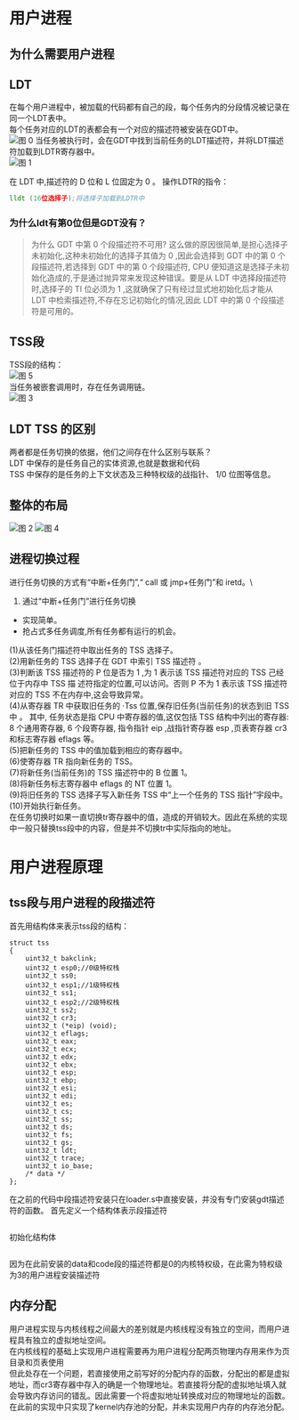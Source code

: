 # 用户进程
## 为什么需要用户进程
## LDT
在每个用户进程中，被加载的代码都有自己的段，每个任务内的分段情况被记录在同一个LDT表中。\
每个任务对应的LDT的表都会有一个对应的描述符被安装在GDT中。\
![图 0](../../images/e966cd05b3a07361dd3e6b838fafa05a0d2899a2e85b09ce5f8fc3f285856252.png)
当任务被执行时，会在GDT中找到当前任务的LDT描述符，并将LDT描述符加载到LDTR寄存器中。\
![图 1](../../images/36b18554c6333deceb015097c93f99997463af39472e400ba39a07d50255b331.png)  

在 LDT 中,描述符的 D 位和 L 位固定为 0 。
操作LDTR的指令：
```asm
lldt (16位选择子);将选择子加载到LDTR中
```
### 为什么ldt有第0位但是GDT没有？
>为什么 GDT 中第 0 个段描述符不可用?
这么做的原因很简单,是担心选择子未初始化,这种未初始化的选择子其值为 0 ,因此会选择到 GDT 中的第 0 个段描述符,若选择到 GDT 中的第 0 个段描述符, CPU 便知道这是选择子未初始化造成的,于是通过抛异常来发现这种错误。要是从 LDT 中选择段描述符时,选择子的 TI 位必须为 1 ,这就确保了只有经过显式地初始化后才能从 LDT 中检索描述符,不存在忘记初始化的情况,因此 LDT 中的第 0 个段描述符是可用的。
## TSS段
TSS段的结构：\
![图 5](../../images/09a2179873a6775443d490907ebda33ac55e796eaa1bf37927ee00f91af0e5c4.png)  
当任务被嵌套调用时，存在任务调用链。\
![图 3](../../images/07fff00cabe71b0f0d8fee46a96e20e587476a6e8e422e8b4cdd0f652ccf35a8.png)  

## LDT TSS 的区别
两者都是任务切换的依据，他们之间存在什么区别与联系？\
LDT 中保存的是任务自己的实体资源,也就是数据和代码\
TSS 中保存的是任务的上下文状态及三种特权级的战指针、 1/0 位图等信息。
## 整体的布局
![图 2](../../images/95795d8ff32e7e6b678543fd4140fc782001a18de4f6ba819def40a1481daa46.png) 
![图 4](../../images/f2b9ef93ad4da7c8570b0c0449d6bbb6925e68f6a01abe682bb44411127ea298.png)  
## 进程切换过程
进行任务切换的方式有“中断+任务门”,“ call 或 jmp+任务门”和 iretd。\
1. 通过“中断+任务门”进行任务切换
* 实现简单。
* 抢占式多任务调度,所有任务都有运行的机会。

(1)从该任务门描述符中取出任务的 TSS 选择子。\
(2)用新任务的 TSS 选择子在 GDT 中索引 TSS 描述符 。\
(3)判断该 TSS 描述符的 P 位是否为 1 ,为 1 表示该 TSS 描述符对应的 TSS 己经位于内存中 TSS 描
述符指定的位置,可以访问。否则 P 不为 1 表示该 TSS 描述符对应的 TSS 不在内存中,这会导致异常。\
(4)从寄存器 TR 中获取旧任务的 ·Tss 位置,保存旧任务(当前任务)的状态到旧 TSS 中 。 其中,
任务状态是指 CPU 中寄存器的值,这仅包括 TSS 结构中列出的寄存器: 8 个通用寄存器, 6 个段寄存器,
指令指针 eip ,战指针寄存器 esp ,页表寄存器 cr3 和标志寄存器 eflags 等。\
(5)把新任务的 TSS 中的值加载到相应的寄存器中。\
(6)使寄存器 TR 指向新任务的 TSS。\
(7)将新任务(当前任务)的 TSS 描述符中的 B 位置 1。\
(8)将新任务标志寄存器中 eflags 的 NT 位置 1。\
(9)将旧任务的 TSS 选择子写入新任务 TSS 中“上一个任务的 TSS 指针”宇段中。\
(10)开始执行新任务。\
在任务切换时如果一直切换tr寄存器中的值，造成的开销较大。因此在系统的实现中一般只替换tss段中的内容，但是并不切换tr中实际指向的地址。
# 用户进程原理
## tss段与用户进程的段描述符
首先用结构体来表示tss段的结构：
```
struct tss
{
    uint32_t bakclink;
    uint32_t esp0;//0级特权栈
    uint32_t ss0;
    uint32_t esp1;//1级特权栈
    uint32_t ss1;
    uint32_t esp2;//2级特权栈
    uint32_t ss2;
    uint32_t cr3;
    uint32_t (*eip) (void);
    uint32_t eflags;
    uint32_t eax;
    uint32_t ecx;
    uint32_t edx;
    uint32_t ebx;
    uint32_t esp;
    uint32_t ebp;
    uint32_t esi;
    uint32_t edi;
    uint32_t es;
    uint32_t cs;
    uint32_t ss;
    uint32_t ds;
    uint32_t fs;
    uint32_t gs;
    uint32_t ldt;
    uint32_t trace;
    uint32_t io_base;
    /* data */
};
```
在之前的代码中段描述符安装只在loader.s中直接安装，并没有专门安装gdt描述符的函数。
首先定义一个结构体表示段描述符
```
```
初始化结构体
```
```
因为在此前安装的data和code段的描述符都是0的内核特权级，在此需为特权级为3的用户进程安装描述符
## 内存分配
用户进程实现与内核线程之间最大的差别就是内核线程没有独立的空间，而用户进程具有独立的虚拟地址空间。\
在内核线程的基础上实现用户进程需要再为用户进程分配两页物理内存用来作为页目录和页表使用\
但此处存在一个问题，若直接使用之前写好的分配内存的函数，分配出的都是虚拟地址，而cr3寄存器中存入的确是一个物理地址。若直接将分配的虚拟地址填入就会导致内存访问的错乱。因此需要一个将虚拟地址转换成对应的物理地址的函数。\
在此前的实现中只实现了kernel内存池的分配，并未实现用户内存的内存池分配。
